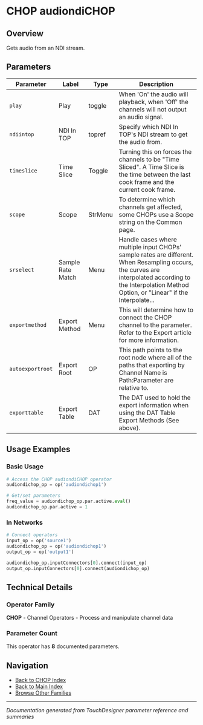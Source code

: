 # CHOP audiondiCHOP

## Overview

Gets audio from an NDI stream.

## Parameters

| Parameter | Label | Type | Description |
|-----------|-------|------|-------------|
| `play` | Play | toggle | When 'On' the audio will playback, when 'Off' the channels will not output an audio signal. |
| `ndiintop` | NDI In TOP | topref | Specify which NDI In TOP's NDI stream to get the audio from. |
| `timeslice` | Time Slice | Toggle | Turning this on forces the channels to be "Time Sliced".  A Time Slice is the time between the last cook frame and the current cook frame. |
| `scope` | Scope | StrMenu | To determine which channels get affected, some CHOPs use a Scope string on the Common page. |
| `srselect` | Sample Rate Match | Menu | Handle cases where multiple input CHOPs' sample rates are different. When Resampling occurs, the curves are interpolated according to the Interpolation Method Option, or "Linear" if the Interpolate... |
| `exportmethod` | Export Method | Menu | This will determine how to connect the CHOP channel to the parameter. Refer to the Export article for more information. |
| `autoexportroot` | Export Root | OP | This path points to the root node where all of the paths that exporting by Channel Name is Path:Parameter are relative to. |
| `exporttable` | Export Table | DAT | The DAT used to hold the export information when using the DAT Table Export Methods (See above). |

## Usage Examples

### Basic Usage

```python
# Access the CHOP audiondiCHOP operator
audiondichop_op = op('audiondichop1')

# Get/set parameters
freq_value = audiondichop_op.par.active.eval()
audiondichop_op.par.active = 1
```

### In Networks

```python
# Connect operators
input_op = op('source1')
audiondichop_op = op('audiondichop1')
output_op = op('output1')

audiondichop_op.inputConnectors[0].connect(input_op)
output_op.inputConnectors[0].connect(audiondichop_op)
```

## Technical Details

### Operator Family

**CHOP** - Channel Operators - Process and manipulate channel data

### Parameter Count

This operator has **8** documented parameters.

## Navigation

- [Back to CHOP Index](../CHOP/CHOP_INDEX.md)
- [Back to Main Index](../OPERATORS_INDEX.md)
- [Browse Other Families](../OPERATORS_INDEX.md#quick-navigation)

---
*Documentation generated from TouchDesigner parameter reference and summaries*
